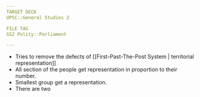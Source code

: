```yaml
---
TARGET DECK
UPSC::General Studies 2

FILE TAG
GS2 Polity::Parliament

---
```


- Tries to remove the defects of [[First-Past-The-Post System \| territorial representation]]
- All section of the people get representation in proportion to their number.
- Smallest group get a representation.
- There are two 